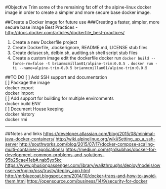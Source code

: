 #Objective
Trim some of the remaining fat off of the alpine-linux docker image in order to create a simpler and more secure base docker image.

##Create a Docker image for future use
###Creating a faster, simpler, more secure base image
Best Practices - http://docs.docker.com/articles/dockerfile_best-practices/

1. Create a new Dockerfile project
2. Create Dockerfile, .dockerignore, README.md, LICENSE stub files
3. Create deluser.sh, delbin.sh, auditing.sh shell script stub files
4. Create a custom image
		edit the dockerfile
		docker run
		`docker build --force-rm=false -t brianmcmillan01/alpine-trim:0.0.5 .`
		`docker run -ti --name=alpine-trim-0.0.5 brianmcmillan01/alpine-trim:0.0.5`

##TO DO
[ ] Add SSH support and documentation  
[ ] Package the image  
		docker export  
		docker import  
[ ] Add support for building for multiple environments  
		docker build ENV  
[ ] Document House keeping  
		docker history  
		docker rmi  

----

##Notes and links
https://developer.atlassian.com/blog/2015/08/minimal-java-docker-containers/
http://wiki.alpinelinux.org/wiki/Setting_up_a_ssh-server
http://southworks.com/blog/2015/07/17/docker-compose-scaling-multi-container-applications/
https://medium.com/@rdsubhas/docker-for-development-common-problems-and-solutions-95b25cae41eb#.nab5yx5kc
https://www.phusionpassenger.com/library/walkthroughs/deploy/nodejs/ownserver/nginx/oss/trusty/deploy_app.html
http://mrbluecoat.blogspot.com/2014/10/docker-traps-and-how-to-avoid-them.html
https://opensource.com/business/14/9/security-for-docker
